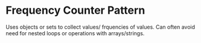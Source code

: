 # Frequency Counter Pattern

Uses objects or sets to collect values/ frquencies of values. Can often avoid need for nested loops or operations with arrays/strings.

